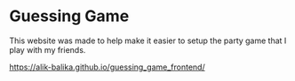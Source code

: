 # Guessing Game

This website was made to help make it easier to setup the party game that I play with my friends.

https://alik-balika.github.io/guessing_game_frontend/
